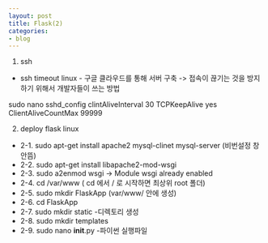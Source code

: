 ```yaml
---
layout: post
title: Flask(2)
categories:
- blog
---
```


1. ssh 
* ssh timeout linux - 구글 클라우드를 통해 서버 구축 -> 접속이 끊기는 것을 방지하기 위해서 개발자들이 쓰는 방법

sudo nano sshd_config 
clintAliveInterval 30
TCPKeepAlive yes
ClientAliveCountMax 99999

2. deploy flask linux

*  2-1. sudo apt-get install apache2 mysql-clinet mysql-server  (비번설정 창 안뜸)
*  2-2. sudo apt-get install libapache2-mod-wsgi
*  2-3. sudo a2enmod wsgi -> Module wsgi already enabled 
*  2-4. cd /var/www    ( cd 에서 / 로 시작하면 최상위 root 폴더)
*  2-5. sudo mkdir FlaskApp (var/www/ 안에 생성)
*  2-6. cd FlaskApp
*  2-7. sudo mkdir static      -디렉토리 생성
*  2-8. sudo mkdir templates 
*  2-9. sudo nano __init__.py  -파이썬 실행파일

